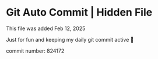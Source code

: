 # Git Auto Commit | Hidden File

This file was added Feb 12, 2025

Just for fun and keeping my daily git commit active 🤪

commit number: 824172
